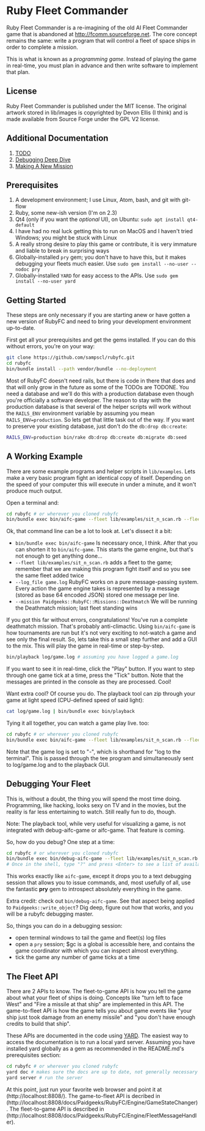 # Ruby Fleet Commander
Ruby Fleet Commander is a re-imagining of the old AI Fleet Commander game that
is abandoned at http://fcomm.sourceforge.net. The core concept remains the same:
write a program that will control a fleet of space ships in order to complete a
mission.

This is what is known as a *programming game*. Instead of playing the game in
real-time, you must plan in advance and then write software to implement that
plan.

## License
Ruby Fleet Commander is published under the MIT license. The original artwork
stored in lib/images is copyrighted by Devon Ellis (I think) and is made
available from Source Forge under the GPL V2 license.

## Additional Documentation
1. [TODO](doc/todo.md)
1. [Debugging Deep Dive](doc/debugging_deep.md)
1. [Making A New Mission](doc/making_a_mission.md)

## Prerequisites
1. A development environment; I use Linux, Atom, bash, and git with git-flow
1.  Ruby, some new-ish version (I'm on 2.3)
1. Qt4 (only if you want the *optional* UI), on Ubuntu: `sudo apt install qt4-default`
1. I have had no real luck getting this to run on MacOS and I haven't tried
Windows; you might be stuck with Linux
1. A really strong desire to play this game or contribute, it is very immature
and liable to break in surprising ways
1. Globally-installed `pry` gem; you don't have to have this, but it makes
debugging your fleets much easier. Use `sudo gem install --no-user --nodoc pry`
1. Globally-installed `YARD` for easy access to the APIs. Use
`sudo gem install --no-user yard`

## Getting Started

These steps are only necessary if you are starting anew or have gotten a new
version of RubyFC and need to bring your development environment up-to-date.

First get all your prerequisites and get the gems installed. If you can do this
without errors, you're on your way:

```bash
git clone https://github.com/sampscl/rubyfc.git
cd rubyfc
bin/bundle install --path vendor/bundle --no-deployment
```

Most of RubyFC doesn't need rails, but there is code in there that does and that
will only grow in the future as some of the TODOs are TODONE. You need a
database and we'll do this with a production database even though you're
officially a software developer. The reason to stay with the production database
is that several of the helper scripts will work without the `RAILS_ENV`
environment variable by assuming you mean `RAILS_ENV=production`. So lets get
that little task out of the way. If you want to preserve your existing database,
just don't do the `db:drop db:create`:

```bash
RAILS_ENV=production bin/rake db:drop db:create db:migrate db:seed
```

## A Working Example
There are some example programs and helper scripts in `lib/examples`. Lets make
a very basic program fight an identical copy of itself. Depending on the speed
of your computer this will execute in under a minute, and it won't produce
much output.

Open a terminal and:

```bash
cd rubyfc # or wherever you cloned rubyfc
bin/bundle exec bin/aifc-game --fleet lib/examples/sit_n_scan.rb --fleet lib/examples/sit_n_scan.rb --log_file game.log --mission Paidgeeks::RubyFC::Missions::Deathmatch
```

Ok, that command line can be a lot to look at. Let's dissect it a bit:
* `bin/bundle exec bin/aifc-game` Is necessary once, I think. After that you can
shorten it to `bin/aifc-game`. This starts the game engine, but that's not enough
to get anything done...
* `--fleet lib/examples/sit_n_scan.rb` adds a fleet to the game; remember that
we are making this program fight itself and so you see the same fleet added twice
* `--log_file game.log` RubyFC works on a pure message-passing system. Every action
the game engine takes is represented by a message (stored as base 64 encoded
JSON) stored one message per line.
* `--mission Paidgeeks::RubyFC::Missions::Deathmatch` We will be running the
Deathmatch mission; last fleet standing wins

If you got this far without errors, congratulations! You've run a complete
deathmatch mission. That's probably anti-climactic. Using `bin/aifc-game` is how
tournaments are run but it's not very exciting to not-watch a game and see only
the final result. So, lets take this a small step further and add a GUI to the
mix. This will play the game in real-time or step-by-step.

```bash
bin/playback log/game.log # assuming you have logged a game.log
```

If you want to see it in real-time, click the "Play" button. If you want to step
through one game tick at a time, press the "Tick" button. Note that the messages
are printed in the console as they are processed. Cool!

Want extra cool? Of course you do. The playback tool can zip through your game
at light speed (CPU-defined speed of said light):

```bash
cat log/game.log | bin/bundle exec bin/playback
```

Tying it all together, you can watch a game play live. too:

```bash
cd rubyfc # or wherever you cloned rubyfc
bin/bundle exec bin/aifc-game --fleet lib/examples/sit_n_scan.rb --fleet lib/examples/sit_n_scan.rb --log_file - --mission Paidgeeks::RubyFC::Missions::Deathmatch | tee log/game.log | bin/bundle exec bin/playback
```

Note that the game log is set to "-", which is shorthand for "log to the
terminal". This is passed through the tee program and simultaneously sent to
log/game.log and to the playback GUI.

## Debugging Your Fleet
This is, without a doubt, the thing you will spend the most time doing.
Programming, like hacking, looks sexy on TV and in the movies, but the reality
is far less entertaining to watch. Still really fun to do, though.

Note: The playback tool, while very useful for visualizing a game, is not integrated
with debug-aifc-game or aifc-game. That feature is coming.

So, how do you debug? One step at a time:

```bash
cd rubyfc # or wherever you cloned rubyfc
bin/bundle exec bin/debug-aifc-game --fleet lib/examples/sit_n_scan.rb --fleet lib/examples/sit_n_scan.rb --log_file game.log --mission Paidgeeks::RubyFC::Missions::Deathmatch
# Once in the shell, type "?" and press <Enter> to see a list of available commands
```

This works exactly like `aifc-game`, except it drops you to a text debugging
session that allows you to issue commands, and, most usefully of all, use the
fantastic **pry** gem to introspect absolutely everything in the game.

Extra credit: check out `bin/debug-aifc-game`. See that aspect being applied to
`Paidgeeks::write_object`? Dig deep, figure out how that works, and you will be
a rubyfc debugging master.

So, things you can do in a debugging session:
* open terminal windows to tail the game and fleet(s) log files
* open a `pry` session; $gc is a global is accessible here, and contains the
game coordinator with which you can inspect almost everything.
* tick the game any number of game ticks at a time

## The Fleet API
There are 2 APIs to know. The fleet-to-game API is how you tell the game about
what your fleet of ships is doing. Concepts like "turn left to face West" and
"Fire a missile at that ship" are implemented in this API. The game-to-fleet API
is how the game tells you about game events like "your ship just took damage
from an enemy missile" and "you don't have enough credits to build that ship".

These APIs are documented in the code using [YARD](https://yardoc.org). The
easiest way to access the documentation is to run a local yard server. Assuming
you have installed yard globally as a gem as recommended in the README.md's
prerequisites section:

```bash
cd rubyfc # or wherever you cloned rubyfc
yard doc # makes sure the docs are up to date, not generally necessary
yard server # run the server
```

At this point, just run your favorite web browser and point it at
(http://localhost:8808/). The game-to-fleet API is decribed in
(http://localhost:8808/docs/Paidgeeks/RubyFC/Engine/GameStateChanger). The
fleet-to-game API is described in
(http://localhost:8808/docs/Paidgeeks/RubyFC/Engine/FleetMessageHandler).

